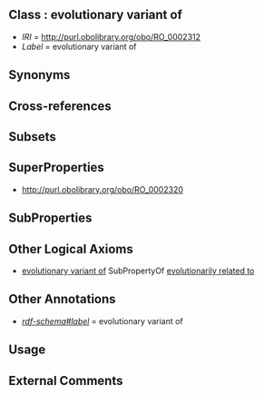 
## Class : evolutionary variant of

 * *IRI* = http://purl.obolibrary.org/obo/RO_0002312
 * *Label* = evolutionary variant of

## Synonyms


## Cross-references


## Subsets


## SuperProperties

 * <http://purl.obolibrary.org/obo/RO_0002320>

## SubProperties


## Other Logical Axioms

 * [evolutionary variant of](../../RO/12/RO_0002312.md) SubPropertyOf [evolutionarily related to](../../RO/20/RO_0002320.md)

## Other Annotations

 * *[rdf-schema#label](../../el/rdf-schema#label.md)* = evolutionary variant of

## Usage


## External Comments

